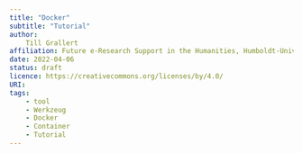 ```yaml
---
title: "Docker"
subtitle: "Tutorial"
author: 
    Till Grallert
affiliation: Future e-Research Support in the Humanities, Humboldt-Universität zu Berlin
date: 2022-04-06
status: draft
licence: https://creativecommons.org/licenses/by/4.0/
URI:
tags:
    - tool
    - Werkzeug
    - Docker
    - Container
    - Tutorial
---
```


